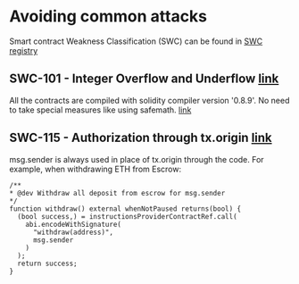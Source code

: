 # Avoiding common attacks

Smart contract Weakness Classification (SWC) can be found in [SWC registry](https://swcregistry.io/) 

## SWC-101 - Integer Overflow and Underflow [link](https://swcregistry.io/docs/SWC-101)

All the contracts are compiled with solidity compiler version '0.8.9'. No need to take special measures like using safemath.
[link](https://docs.soliditylang.org/en/v0.8.9/080-breaking-changes.html?highlight=underflow)

## SWC-115 - Authorization through tx.origin [link](https://swcregistry.io/docs/SWC-115)

msg.sender is always used in place of tx.origin through the code. For example, when withdrawing ETH from Escrow:

```
/**
* @dev Withdraw all deposit from escrow for msg.sender
*/
function withdraw() external whenNotPaused returns(bool) {
  (bool success,) = instructionsProviderContractRef.call(
    abi.encodeWithSignature(
      "withdraw(address)",
      msg.sender
    )
  );
  return success;
}
```
